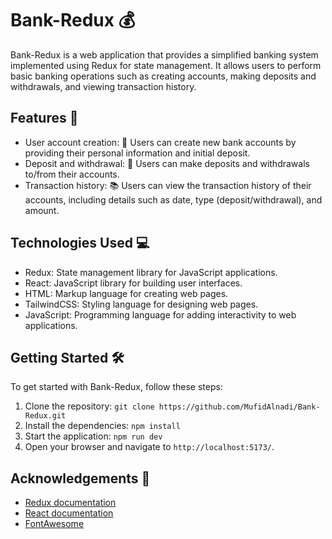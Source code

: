 # Bank-Redux 💰

Bank-Redux is a web application that provides a simplified banking system implemented using Redux for state management. It allows users to perform basic banking operations such as creating accounts, making deposits and withdrawals, and viewing transaction history.

## Features 🚀

- User account creation: 👤 Users can create new bank accounts by providing their personal information and initial deposit.
- Deposit and withdrawal: 💸 Users can make deposits and withdrawals to/from their accounts.
- Transaction history: 📚 Users can view the transaction history of their accounts, including details such as date, type (deposit/withdrawal), and amount.

## Technologies Used 💻

- Redux: State management library for JavaScript applications.
- React: JavaScript library for building user interfaces.
- HTML: Markup language for creating web pages.
- TailwindCSS: Styling language for designing web pages.
- JavaScript: Programming language for adding interactivity to web applications.

## Getting Started 🛠️

To get started with Bank-Redux, follow these steps:

1. Clone the repository: `git clone https://github.com/MufidAlnadi/Bank-Redux.git`
2. Install the dependencies: `npm install`
3. Start the application: `npm run dev`
4. Open your browser and navigate to `http://localhost:5173/`.

## Acknowledgements 🙏

- [Redux documentation](https://redux.js.org/)
- [React documentation](https://reactjs.org/)
- [FontAwesome](https://fontawesome.com/)

